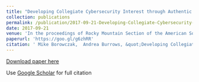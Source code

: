 ```yaml
---
title: "Developing Collegiate Cybersecurity Interest through Authentic Inquiry"
collection: publications
permalink: /publication/2017-09-21-Developing-Collegiate-Cybersecurity-Interest-through-Authentic-Inquiry
date: 2017-09-21
venue: 'In the proceedings of Rocky Mountain Section of the American Society of Engineering Education, 2017. RMS-ASEE 2017'
paperurl: 'https://goo.gl/g6zhRR'
citation: ' Mike Borowczak,  Andrea Burrows, &quot;Developing Collegiate Cybersecurity Interest through Authentic Inquiry.&quot; In the proceedings of Rocky Mountain Section of the American Society of Engineering Education, 2017. RMS-ASEE 2017, 2017.'
---
```

[Download paper here](https://goo.gl/g6zhRR)

Use [Google Scholar](https://scholar.google.com/scholar?q=Developing+Collegiate+Cybersecurity+Interest+through+Authentic+Inquiry) for full citation